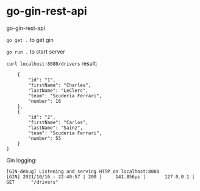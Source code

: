 # go-gin-rest-api
go-gin-rest-api

```go get .```  to get gin

```go run .``` to start server

```curl localhost:8080/drivers``` result:
```[
    {
        "id": "1",
        "firstName": "Charles",
        "lastName": "LeClerc",
        "team": "Scuderia Ferrari",
        "number": 16
    },
    {
        "id": "2",
        "firstName": "Carlos",
        "lastName": "Sainz",
        "team": "Scuderia Ferrari",
        "number": 55
    }
]
```

Gin logging:
```[GIN-debug] GET    /drivers                  --> main.getDrivers (3 handlers)
[GIN-debug] Listening and serving HTTP on localhost:8080
[GIN] 2021/10/16 - 22:40:57 | 200 |     141.856µs |       127.0.0.1 | GET      "/drivers"
```